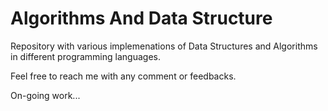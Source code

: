 # Algorithms And Data Structure

Repository with various implemenations of Data Structures and Algorithms in different programming languages.

Feel free to reach me with any comment or feedbacks.

On-going work...
